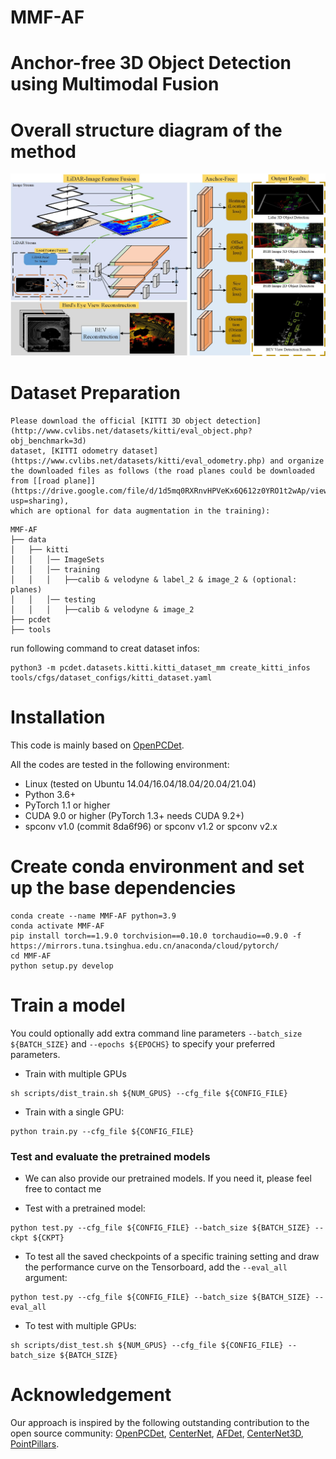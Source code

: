 # MMF-AF
# Anchor-free 3D Object Detection using Multimodal Fusion

# Overall structure diagram of the method
<img src='./figs/figure2.jpg' width='600'  />

# Dataset Preparation
```
Please download the official [KITTI 3D object detection](http://www.cvlibs.net/datasets/kitti/eval_object.php?obj_benchmark=3d) 
dataset, [KITTI odometry dataset](https://www.cvlibs.net/datasets/kitti/eval_odometry.php) and organize the downloaded files as follows (the road planes could be downloaded 
from [[road plane]](https://drive.google.com/file/d/1d5mq0RXRnvHPVeKx6Q612z0YRO1t2wAp/view?usp=sharing), 
which are optional for data augmentation in the training):
```
```
MMF-AF
├── data
│   ├── kitti
│   │   │── ImageSets
│   │   │── training
│   │   │   ├──calib & velodyne & label_2 & image_2 & (optional: planes)
│   │   │── testing
│   │   │   ├──calib & velodyne & image_2
├── pcdet
├── tools
```
run following command to creat dataset infos:
```
python3 -m pcdet.datasets.kitti.kitti_dataset_mm create_kitti_infos tools/cfgs/dataset_configs/kitti_dataset.yaml
```
# Installation

This code is mainly based on [OpenPCDet](https://github.com/open-mmlab/OpenPCDet). 

All the codes are tested in the following environment:
- Linux (tested on Ubuntu 14.04/16.04/18.04/20.04/21.04)
- Python 3.6+
- PyTorch 1.1 or higher
- CUDA 9.0 or higher (PyTorch 1.3+ needs CUDA 9.2+)
- spconv v1.0 (commit 8da6f96) or spconv v1.2 or spconv v2.x

#  Create conda environment and set up the base dependencies

```
conda create --name MMF-AF python=3.9
conda activate MMF-AF
pip install torch==1.9.0 torchvision==0.10.0 torchaudio==0.9.0 -f https://mirrors.tuna.tsinghua.edu.cn/anaconda/cloud/pytorch/
cd MMF-AF
python setup.py develop
```
# Train a model
You could optionally add extra command line parameters `--batch_size ${BATCH_SIZE}` and `--epochs ${EPOCHS}` to specify your preferred parameters. 
  
* Train with multiple GPUs
```shell script
sh scripts/dist_train.sh ${NUM_GPUS} --cfg_file ${CONFIG_FILE}
```

* Train with a single GPU:
```shell script
python train.py --cfg_file ${CONFIG_FILE}
```

### Test and evaluate the pretrained models
* We can also provide our pretrained models. If you need it, please feel free to contact me

* Test with a pretrained model: 
```shell script
python test.py --cfg_file ${CONFIG_FILE} --batch_size ${BATCH_SIZE} --ckpt ${CKPT}
```

* To test all the saved checkpoints of a specific training setting and draw the performance curve on the Tensorboard, add the `--eval_all` argument: 
```shell script
python test.py --cfg_file ${CONFIG_FILE} --batch_size ${BATCH_SIZE} --eval_all
```

* To test with multiple GPUs:
```shell script
sh scripts/dist_test.sh ${NUM_GPUS} --cfg_file ${CONFIG_FILE} --batch_size ${BATCH_SIZE}
```


# Acknowledgement
Our approach is inspired by the following outstanding contribution to the open source community: [OpenPCDet](https://github.com/open-mmlab/OpenPCDet/tree/master), [CenterNet](https://github.com/xingyizhou/CenterNet), [AFDet](https://github.com/open-mmlab), [CenterNet3D](https://github.com/maudzung/CenterNet3D-PyTorch), [PointPillars](https://github.com/zhulf0804/PointPillars).
